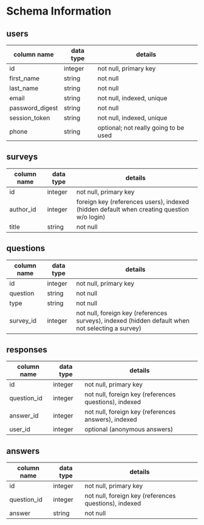 # Schema Information

## users
column name     | data type | details
----------------|-----------|-----------------------
id              | integer   | not null, primary key
first_name      | string    | not null
last_name       | string    | not null
email           | string    | not null, indexed, unique
password_digest | string    | not null
session_token   | string    | not null, indexed, unique
phone           | string    | optional; not really going to be used

## surveys
column name | data type | details
------------|-----------|-----------------------
id          | integer   | not null, primary key
author_id   | integer   | foreign key (references users), indexed (hidden default when creating question w/o login)
title       | string    | not null

## questions
column name | data type | details
------------|-----------|-----------------------
id          | integer   | not null, primary key
question    | string    | not null
type        | string    | not null
survey_id   | integer   | not null, foreign key (references surveys), indexed (hidden default when not selecting a survey)

## responses
column name | data type | details
------------|-----------|-----------------------
id          | integer   | not null, primary key
question_id | integer   | not null, foreign key (references questions), indexed
answer_id   | integer   | not null, foreign key (references answers), indexed
user_id     | integer   | optional (anonymous answers)

## answers
column name | data type | details
------------|-----------|-----------------------
id          | integer   | not null, primary key
question_id | integer   | not null, foreign key (references questions), indexed
answer      | string    | not null
